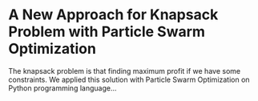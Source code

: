 # A New Approach for Knapsack Problem with Particle Swarm Optimization
The knapsack problem is that finding maximum profit if we have some constraints. We applied this solution with Particle Swarm Optimization on Python programming language...
